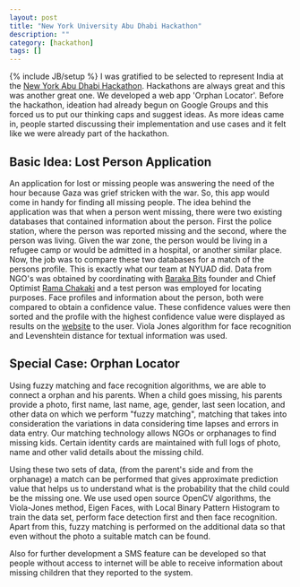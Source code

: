```yaml
---
layout: post
title: "New York University Abu Dhabi Hackathon"
description: ""
category: [hackathon]
tags: []
---
```

{% include JB/setup %}
I was gratified to be selected to represent India at the [New York Abu Dhabi Hackathon](http://nyuad.nyu.edu/en/news-events/conferences/nyuad-hackathon.html). Hackathons are always great and this was another great one. We developed a web app 'Orphan Locator'. Before the hackathon, ideation had already begun on Google Groups and this forced us to put our thinking caps and suggest ideas. As more ideas came in, people started discussing their implementation and use cases and it felt like we were already part of the hackathon.

## Basic Idea: Lost Person Application

An application for lost or missing people was answering the need of the hour because Gaza was grief stricken with the war. So, this app would come in handy for finding all missing people. The idea behind the application was that when a person went missing, there were two existing databases that contained information about the person. First the police station, where the person was reported missing and the second, where the person was living. Given the war zone, the person would be living in a refugee camp or would be admitted in a hospital, or another similar place. Now, the job was to compare these two databases for a match of the persons profile. This is exactly what our team at NYUAD did. Data from NGO's was obtained by coordinating with [Baraka Bits](http://www.barakabits.com/) founder and Chief Optimist [Rama Chakaki](https://twitter.com/rchakaki) and a test person was employed for locating purposes. Face profiles and information about the person, both were compared to obtain a confidence value. These confidence values were then sorted and the profile with the highest confidence value were displayed as results on the [website](https://github.com/sidgan/orphanlocator) to the user. Viola Jones algorithm for face recognition and Levenshtein distance for textual information was used.

## Special Case: Orphan Locator

Using fuzzy matching and face recognition algorithms, we are able to connect a orphan and his parents. When a child goes missing, his parents provide a photo, first name, last name, age, gender, last seen location, and other data on which we perform "fuzzy matching", matching that takes into consideration the variations in data considering time lapses and errors in data entry. Our matching technology allows NGOs or orphanages to find missing kids. Certain identity cards are maintained with full logs of photo, name and other valid details about the missing child.

Using these two sets of data, (from the parent's side and from the orphanage) a match can be performed that gives approximate prediction value that helps us to understand what is the probability that the child could be the missing one. We use used open source OpenCV algorithms, the Viola-Jones method, Eigen Faces, with Local Binary Pattern Histogram to train the data set, perform face detection first and then face recognition. Apart from this, fuzzy matching is performed on the additional data so that even without the photo a suitable match can be found.

Also for further development a SMS feature can be developed so that people without access to internet will be able to receive information about missing children that they reported to the system.

